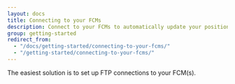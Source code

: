 ```yaml
---
layout: docs
title: Connecting to your FCMs
description: Connect to your FCMs to automatically update your positions.
group: getting-started
redirect_from:
  - "/docs/getting-started/connecting-to-your-fcms/"
  - "/getting-started/connecting-to-your-fcms/"
---
```


The easiest solution is to set up FTP connections to your FCM(s).